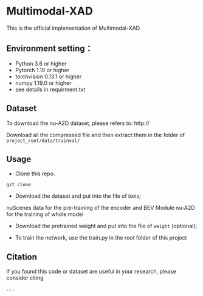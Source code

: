 # Multimodal-XAD
This is the official implementation of Multimodal-XAD.

## Environment setting：
* Python 3.6 or higher
* Pytorch 1.10 or higher
* torchvision 0.13.1 or higher
* numpy 1.19.0 or higher
* see details in requirment.txt

## Dataset
To download the nu-A2D dataset, please refers to: http://

Download all the compressed file and then extract them in the folder of `project_root/data/trainval/`


## Usage
* Clone this repo.
```
git clone 
```

* Download the dataset and put into the file of `Data`;

nuScenes data for the pre-training of the encoder and BEV Module
nu-A2D for the training of whole model

* Download the pretrained weight and put into the file of `weight` (optional);

* To train the network, use the train.py in the root folder of this project

## Citation
If you found this code or dataset are useful in your research, please consider citing
```
...
```
